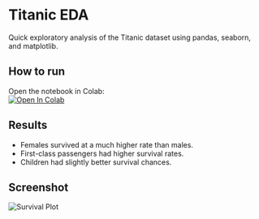 
# Titanic EDA

Quick exploratory analysis of the Titanic dataset using pandas, seaborn, and matplotlib.

## How to run
Open the notebook in Colab:  
[![Open In Colab](https://colab.research.google.com/assets/colab-badge.svg)](https://colab.research.google.com/github/<ibrahimasifali94>/eda_titanic/blob/main/eda_titanic.ipynb)

## Results
- Females survived at a much higher rate than males.
- First-class passengers had higher survival rates.
- Children had slightly better survival chances.

## Screenshot
![Survival Plot](assets/titanic_plot.png)
